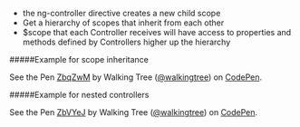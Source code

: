 * the ng-controller directive creates a new child scope
* Get a hierarchy of scopes that inherit from each other
* $scope that each Controller receives will have access to properties and methods defined by Controllers higher up the hierarchy

#####Example for scope inheritance

<p data-height="268" data-theme-id="0" data-slug-hash="ZbqZwM" data-default-tab="result" data-user="walkingtree" class='codepen'>See the Pen <a href='http://codepen.io/walkingtree/pen/ZbqZwM/'>ZbqZwM</a> by Walking Tree (<a href='http://codepen.io/walkingtree'>@walkingtree</a>) on <a href='http://codepen.io'>CodePen</a>.</p>
<script async src="//assets.codepen.io/assets/embed/ei.js"></script>

#####Example for nested controllers

<p data-height="268" data-theme-id="0" data-slug-hash="ZbVYeJ" data-default-tab="result" data-user="walkingtree" class='codepen'>See the Pen <a href='http://codepen.io/walkingtree/pen/ZbVYeJ/'>ZbVYeJ</a> by Walking Tree (<a href='http://codepen.io/walkingtree'>@walkingtree</a>) on <a href='http://codepen.io'>CodePen</a>.</p>
<script async src="//assets.codepen.io/assets/embed/ei.js"></script>
